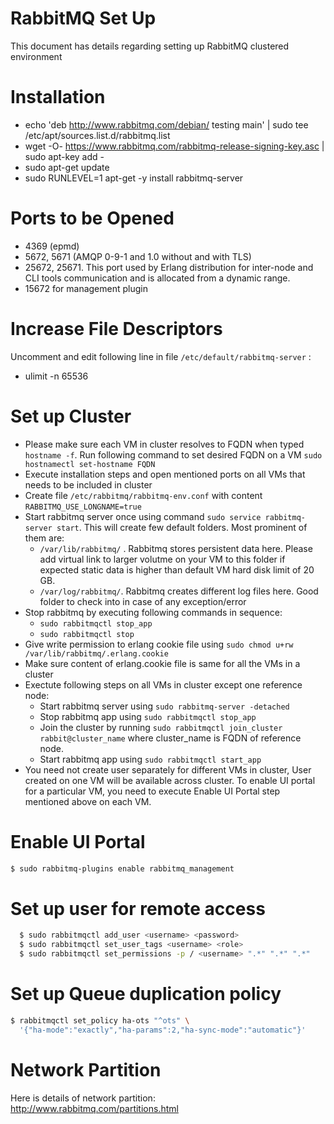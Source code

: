 # RabbitMQ Set Up
This document has details regarding setting up RabbitMQ clustered environment

# Installation
  - echo 'deb http://www.rabbitmq.com/debian/ testing main' |
        sudo tee /etc/apt/sources.list.d/rabbitmq.list
  - wget -O- https://www.rabbitmq.com/rabbitmq-release-signing-key.asc |
        sudo apt-key add -
  - sudo apt-get update
  - sudo RUNLEVEL=1 apt-get -y install rabbitmq-server

# Ports to be Opened
  - 4369 (epmd)
  - 5672, 5671 (AMQP 0-9-1 and 1.0 without and with TLS)
  - 25672, 25671. This port used by Erlang distribution for inter-node and CLI tools communication and is allocated from a dynamic range.
  - 15672 for management plugin

# Increase File Descriptors
Uncomment and edit following line in file `/etc/default/rabbitmq-server` : 
  - ulimit -n 65536
  
# Set up Cluster
  - Please make sure each VM in cluster resolves to FQDN when typed `hostname -f`. Run following command to set desired FQDN on a VM `sudo hostnamectl set-hostname FQDN` 
  - Execute installation steps and open mentioned ports on all VMs that needs to be included in cluster
  - Create file `/etc/rabbitmq/rabbitmq-env.conf` with content `RABBITMQ_USE_LONGNAME=true`
  - Start rabbitmq server once using command `sudo service rabbitmq-server start`. This will create few default folders. Most prominent of them are:
    - `/var/lib/rabbitmq/` . Rabbitmq stores persistent data here. Please add virtual link to larger volutme on your VM to this folder if expected static data is higher than default VM hard disk limit of 20 GB.  
    - `/var/log/rabbitmq/`. Rabbitmq creates different log files here. Good folder to check into in case of any exception/error
  - Stop rabbitmq by executing following commands in sequence:
    - `sudo rabbitmqctl stop_app` 
    - `sudo rabbitmqctl stop`
  - Give write permission to erlang cookie file using `sudo chmod u+rw /var/lib/rabbitmq/.erlang.cookie`
  - Make sure content of erlang.cookie file is same for all the VMs in a cluster
  - Exectute following steps on all VMs in cluster except one reference node:
    - Start rabbitmq server using  `sudo rabbitmq-server -detached`
    - Stop rabbitmq app using `sudo rabbitmqctl stop_app`
    - Join the cluster by running `sudo rabbitmqctl join_cluster rabbit@cluster_name` where cluster_name is FQDN of reference node.
    - Start rabbitmq app using `sudo rabbitmqctl start_app`
  - You need not create user separately for different VMs in cluster, User created on one VM will be available across cluster. To enable UI portal for a particular VM, you need to execute Enable UI Portal step mentioned above on each VM. 

# Enable UI Portal
  ```sh
  $ sudo rabbitmq-plugins enable rabbitmq_management
  ```
# Set up user for remote access
  ```sh
    $ sudo rabbitmqctl add_user <username> <password>
    $ sudo rabbitmqctl set_user_tags <username> <role> 
    $ sudo rabbitmqctl set_permissions -p / <username> ".*" ".*" ".*" 
  ```
# Set up Queue duplication policy
 ```sh
 $ rabbitmqctl set_policy ha-ots "^ots" \
   '{"ha-mode":"exactly","ha-params":2,"ha-sync-mode":"automatic"}'
  ```
# Network Partition
Here is details of network partition: http://www.rabbitmq.com/partitions.html
  